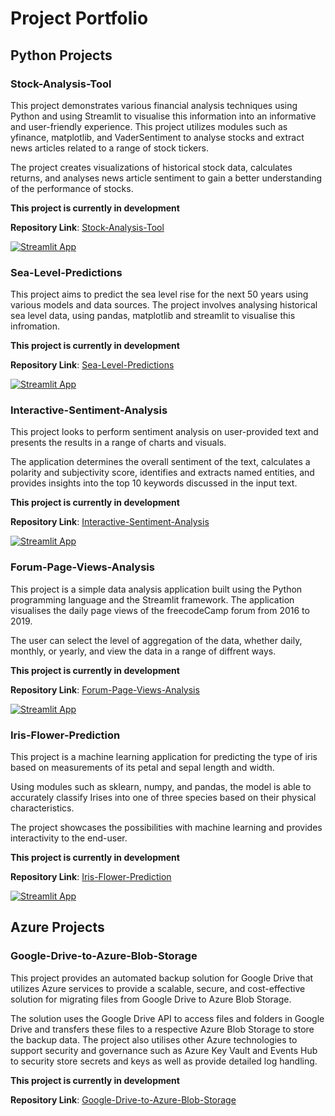 
# Project Portfolio
## Python Projects

### Stock-Analysis-Tool

This project demonstrates various financial analysis techniques using Python and using Streamlit to visualise this information into an informative and user-friendly experience. This project utilizes modules such as yfinance, matplotlib, and VaderSentiment to analyse stocks and extract news articles related to a range of stock tickers. 

The project creates visualizations of historical stock data, calculates returns, and analyses news article sentiment to gain a better understanding of the performance of stocks.

**This project is currently in development**

**Repository Link**: [Stock-Analysis-Tool](https://github.com/ElliottFairhall/Stock-Analysis-Tool)

[![Streamlit App](https://static.streamlit.io/badges/streamlit_badge_black_white.svg)](https://elliottfairhall-stock-analysis-tool-main-pgogm7.streamlit.app/)

### Sea-Level-Predictions

This project aims to predict the sea level rise for the next 50 years using various models and data sources. The project involves analysing historical sea level data, using pandas, matplotlib and streamlit to visualise this infromation. 

**This project is currently in development**

**Repository Link**: [Sea-Level-Predictions](https://github.com/ElliottFairhall/Sea-Level-Prediction)

[![Streamlit App](https://static.streamlit.io/badges/streamlit_badge_black_white.svg)](https://elliottfairhall-sea-level-prediction-main-f0riix.streamlit.app/)

### Interactive-Sentiment-Analysis

This project looks to perform sentiment analysis on user-provided text and presents the results in a range of charts and visuals. 

The application determines the overall sentiment of the text, calculates a polarity and subjectivity score, identifies and extracts named entities, and provides insights into the top 10 keywords discussed in the input text.

**This project is currently in development**

**Repository Link**: [Interactive-Sentiment-Analysis](https://github.com/ElliottFairhall/Interactive-Sentiment-Analysis)

[![Streamlit App](https://static.streamlit.io/badges/streamlit_badge_black_white.svg)](https://elliottfairhall-interactive-sentiment-analysis-main-62u54w.streamlit.app/)

### Forum-Page-Views-Analysis

This project is a simple data analysis application built using the Python programming language and the Streamlit framework. The application visualises the daily page views of the freecodeCamp forum from 2016 to 2019. 

The user can select the level of aggregation of the data, whether daily, monthly, or yearly, and view the data in a range of diffrent ways.

**This project is currently in development**

**Repository Link**: [Forum-Page-Views-Analysis](https://github.com/ElliottFairhall/Forum-Page-Views-Analysis)

[![Streamlit App](https://static.streamlit.io/badges/streamlit_badge_black_white.svg)](https://elliottfairhall-forum-page-views-analysis-main-3fr0fy.streamlit.app/)

### Iris-Flower-Prediction

This project is a machine learning application for predicting the type of iris based on measurements of its petal and sepal length and width. 

Using modules such as sklearn, numpy, and pandas, the model is able to accurately classify Irises into one of three species based on their physical characteristics. 

The project showcases the possibilities with machine learning and provides interactivity to the end-user. 

**This project is currently in development**

**Repository Link**: [Iris-Flower-Prediction](https://github.com/ElliottFairhall/Iris-Flower-Prediction)

[![Streamlit App](https://static.streamlit.io/badges/streamlit_badge_black_white.svg)](https://elliottfairhall-iris-flower-prediction-main-e0ikd7.streamlit.app/)

## Azure Projects

### Google-Drive-to-Azure-Blob-Storage

This project provides an automated backup solution for Google Drive that utilizes Azure services to provide a scalable, secure, and cost-effective solution for migrating files from Google Drive to Azure Blob Storage. 

The solution uses the Google Drive API to access files and folders in Google Drive and transfers these files to a respective Azure Blob Storage to store the backup data.  The project also utilises other Azure technologies to support security and governance such as Azure Key Vault and Events Hub to security store secrets and keys as well as provide detailed log handling. 

**This project is currently in development**

**Repository Link**: [Google-Drive-to-Azure-Blob-Storage](https://github.com/ElliottFairhall/Google-Drive-to-Azure-Blob-Storage)
